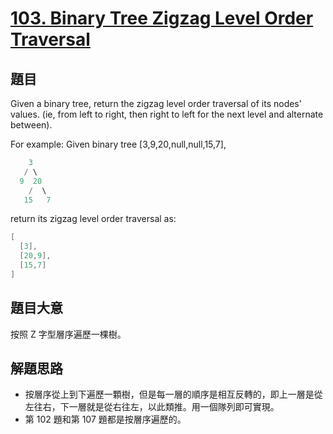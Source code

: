 # [103. Binary Tree Zigzag Level Order Traversal](https://leetcode.com/problems/binary-tree-zigzag-level-order-traversal/)

## 題目

Given a binary tree, return the zigzag level order traversal of its nodes' values. (ie, from left to right, then right to left for the next level and alternate between).

For example:
Given binary tree [3,9,20,null,null,15,7],

```c
    3
   / \
  9  20
    /  \
   15   7
```

return its zigzag level order traversal as:

```c
[
  [3],
  [20,9],
  [15,7]
]
```
 

## 題目大意

按照 Z 字型層序遍歷一棵樹。

## 解題思路

- 按層序從上到下遍歷一顆樹，但是每一層的順序是相互反轉的，即上一層是從左往右，下一層就是從右往左，以此類推。用一個隊列即可實現。
- 第 102 題和第 107 題都是按層序遍歷的。


